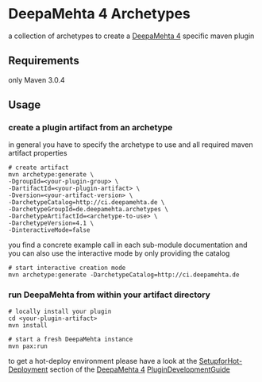 # DeepaMehta 4 Archetypes

a collection of archetypes to create a
[DeepaMehta 4](http://github.com/jri/deepamehta)
specific maven plugin

## Requirements

only Maven 3.0.4

## Usage

### create a plugin artifact from an archetype

in general you have to specify the archetype to use
and all required maven artifact properties

```shell
# create artifact
mvn archetype:generate \
-DgroupId=<your-plugin-group> \
-DartifactId=<your-plugin-artifact> \
-Dversion=<your-artifact-version> \
-DarchetypeCatalog=http://ci.deepamehta.de \
-DarchetypeGroupId=de.deepamehta.archetypes \
-DarchetypeArtifactId=<archetype-to-use> \
-DarchetypeVersion=4.1 \
-DinteractiveMode=false
```

you find a concrete example call in each sub-module documentation
and you can also use the interactive mode by only providing the catalog

```shell
# start interactive creation mode
mvn archetype:generate -DarchetypeCatalog=http://ci.deepamehta.de
```

### run DeepaMehta from within your artifact directory

```shell
# locally install your plugin
cd <your-plugin-artifact>
mvn install

# start a fresh DeepaMehta instance
mvn pax:run
```

to get a hot-deploy environment please have a look at the
[SetupforHot-Deployment](https://trac.deepamehta.de/wiki/PluginDevelopmentGuide#SetupforHot-Deployment)
section of the [DeepaMehta 4](http://github.com/jri/deepamehta)
[PluginDevelopmentGuide](https://trac.deepamehta.de/wiki/PluginDevelopmentGuide)
